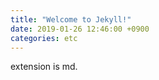 ```yaml
---
title: "Welcome to Jekyll!"
date: 2019-01-26 12:46:00 +0900
categories: etc
---
```


extension is md.

